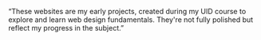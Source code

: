 “These websites are my early projects, created during my UID course to explore and learn web design fundamentals. They're not fully polished but reflect my progress in the subject.”
